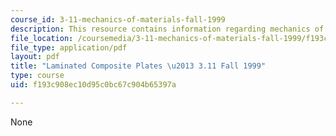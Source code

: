 ```yaml
---
course_id: 3-11-mechanics-of-materials-fall-1999
description: This resource contains information regarding mechanics of materials.
file_location: /coursemedia/3-11-mechanics-of-materials-fall-1999/f193c908ec10d95c0bc67c904b65397a_MIT3_11F99_laminates.pdf
file_type: application/pdf
layout: pdf
title: "Laminated Composite Plates \u2013 3.11 Fall 1999"
type: course
uid: f193c908ec10d95c0bc67c904b65397a

---
```

None